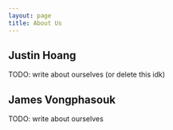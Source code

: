 ```yaml
---
layout: page
title: About Us
---
```


## Justin Hoang

TODO: write about ourselves (or delete this idk)

## James Vongphasouk

TODO: write about ourselves
